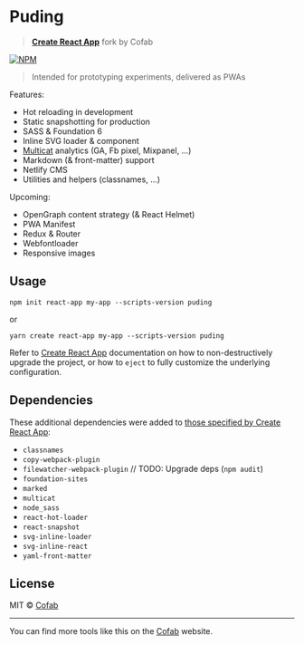 # Puding

> [**Create React App**](https://github.com/facebook/create-react-app) fork by Cofab

[![NPM](https://img.shields.io/npm/v/puding.svg)](https://www.npmjs.com/package/puding)

> Intended for prototyping experiments, delivered as PWAs

Features:

- Hot reloading in development
- Static snapshotting for production
- SASS & Foundation 6
- Inline SVG loader & component
- [Multicat](https://github.com/cofablab/multicat) analytics (GA, Fb pixel, Mixpanel, ...)
- Markdown (& front-matter) support
- Netlify CMS
- Utilities and helpers (classnames, ...)

Upcoming:

- OpenGraph content strategy (& React Helmet)
- PWA Manifest
- Redux & Router
- Webfontloader
- Responsive images

## Usage

`npm init react-app my-app --scripts-version puding`

or

`yarn create react-app my-app --scripts-version puding`

Refer to [Create React App](https://github.com/facebook/create-react-app) documentation on how to non-destructively upgrade the project, or how to `eject` to fully customize the underlying configuration.

## Dependencies

These additional dependencies were added to [those specified by Create React App](https://github.com/facebook/create-react-app/blob/next/packges/react-scripts/package.json):

- `classnames`
- `copy-webpack-plugin`
- `filewatcher-webpack-plugin` // TODO: Upgrade deps (`npm audit`)
- `foundation-sites`
- `marked`
- `multicat`
- `node_sass`
- `react-hot-loader`
- `react-snapshot`
- `svg-inline-loader`
- `svg-inline-react`
- `yaml-front-matter`

## License

MIT © [Cofab](https://github.com/cofablab)

---

You can find more tools like this on the [Cofab](https://cofablab.com/) website.
